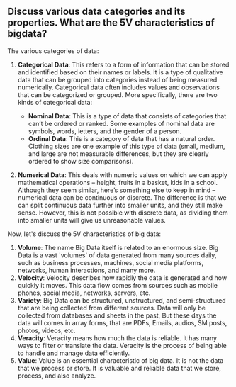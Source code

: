 ## Discuss various data categories and its properties. What are the 5V characteristics of bigdata?
The various categories of data:

1. **Categorical Data**: This refers to a form of information that can be stored and identified based on their names or labels. It is a type of qualitative data that can be grouped into categories instead of being measured numerically. Categorical data often includes values and observations that can be categorized or grouped. More specifically, there are two kinds of categorical data:
    - **Nominal Data**: This is a type of data that consists of categories that can’t be ordered or ranked. Some examples of nominal data are symbols, words, letters, and the gender of a person.
    - **Ordinal Data**: This is a category of data that has a natural order. Clothing sizes are one example of this type of data (small, medium, and large are not measurable differences, but they are clearly ordered to show size comparisons).

2. **Numerical Data**: This deals with numeric values on which we can apply mathematical operations – height, fruits in a basket, kids in a school. Although they seem similar, here’s something else to keep in mind – numerical data can be continuous or discrete. The difference is that we can split continuous data further into smaller units, and they still make sense. However, this is not possible with discrete data, as dividing them into smaller units will give us unreasonable values.

Now, let's discuss the 5V characteristics of big data:

1. **Volume**: The name Big Data itself is related to an enormous size. Big Data is a vast 'volumes' of data generated from many sources daily, such as business processes, machines, social media platforms, networks, human interactions, and many more.
2. **Velocity**: Velocity describes how rapidly the data is generated and how quickly it moves. This data flow comes from sources such as mobile phones, social media, networks, servers, etc.
3. **Variety**: Big Data can be structured, unstructured, and semi-structured that are being collected from different sources. Data will only be collected from databases and sheets in the past, But these days the data will comes in array forms, that are PDFs, Emails, audios, SM posts, photos, videos, etc.
4. **Veracity**: Veracity means how much the data is reliable. It has many ways to filter or translate the data. Veracity is the process of being able to handle and manage data efficiently.
5. **Value**: Value is an essential characteristic of big data. It is not the data that we process or store. It is valuable and reliable data that we store, process, and also analyze.


